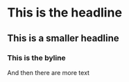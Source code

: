 # This is the headline
## This is a smaller headline
### This is the byline
And then there are more text
